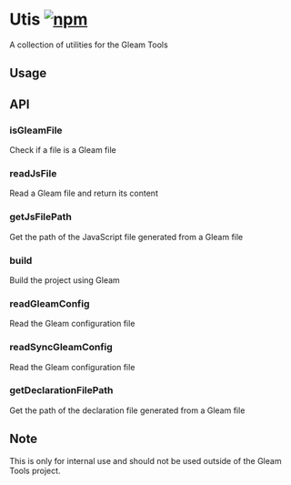 # Utis [![npm](https://img.shields.io/npm/v/@gleam-tools/utils)](https://npmjs.com/package/@gleam-tools/utils)

A collection of utilities for the Gleam Tools

## Usage

## API
### isGleamFile
Check if a file is a Gleam file

### readJsFile
Read a Gleam file and return its content

### getJsFilePath
Get the path of the JavaScript file generated from a Gleam file

### build
Build the project using Gleam

### readGleamConfig
Read the Gleam configuration file

### readSyncGleamConfig
Read the Gleam configuration file

### getDeclarationFilePath
Get the path of the declaration file generated from a Gleam file

## Note

This is only for internal use and should not be used outside of the Gleam Tools project.
